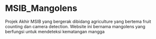 # MSIB_Mangolens
Projek Akhir MSIB yang bergerak dibidang agriculture yang bertema fruit counting dan camera detection. Website ini bernama mangolens yang berfungsi untuk mendeteksi kematangan mangga

